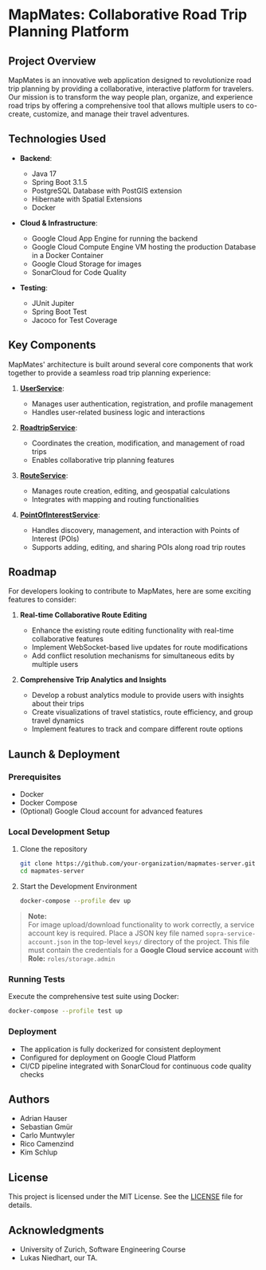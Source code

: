 # MapMates: Collaborative Road Trip Planning Platform

## Project Overview

MapMates is an innovative web application designed to revolutionize road trip planning by providing a collaborative, interactive platform for travelers. Our mission is to transform the way people plan, organize, and experience road trips by offering a comprehensive tool that allows multiple users to co-create, customize, and manage their travel adventures.

## Technologies Used

- **Backend**: 
  - Java 17
  - Spring Boot 3.1.5
  - PostgreSQL Database with PostGIS extension
  - Hibernate with Spatial Extensions
  - Docker

- **Cloud & Infrastructure**:
  - Google Cloud App Engine for running the backend
  - Google Cloud Compute Engine VM hosting the production Database in a Docker Container
  - Google Cloud Storage for images
  - SonarCloud for Code Quality

- **Testing**:
  - JUnit Jupiter
  - Spring Boot Test
  - Jacoco for Test Coverage

## Key Components

MapMates' architecture is built around several core components that work together to provide a seamless road trip planning experience:

1. **[UserService](src/main/java/ch/uzh/ifi/hase/soprafs24/service/UserService.java)**: 
   - Manages user authentication, registration, and profile management
   - Handles user-related business logic and interactions

2. **[RoadtripService](src/main/java/ch/uzh/ifi/hase/soprafs24/service/RoadtripService.java)**: 
   - Coordinates the creation, modification, and management of road trips
   - Enables collaborative trip planning features

3. **[RouteService](src/main/java/ch/uzh/ifi/hase/soprafs24/service/RouteService.java)**: 
   - Manages route creation, editing, and geospatial calculations
   - Integrates with mapping and routing functionalities

4. **[PointOfInterestService](src/main/java/ch/uzh/ifi/hase/soprafs24/service/PointOfInterestService.java)**: 
   - Handles discovery, management, and interaction with Points of Interest (POIs)
   - Supports adding, editing, and sharing POIs along road trip routes

## Roadmap

For developers looking to contribute to MapMates, here are some exciting features to consider:

1. **Real-time Collaborative Route Editing**
   - Enhance the existing route editing functionality with real-time collaborative features
   - Implement WebSocket-based live updates for route modifications
   - Add conflict resolution mechanisms for simultaneous edits by multiple users

2. **Comprehensive Trip Analytics and Insights**
   - Develop a robust analytics module to provide users with insights about their trips
   - Create visualizations of travel statistics, route efficiency, and group travel dynamics
   - Implement features to track and compare different route options

## Launch & Deployment

### Prerequisites

- Docker
- Docker Compose
- (Optional) Google Cloud account for advanced features

### Local Development Setup

1. Clone the repository
   ```bash
   git clone https://github.com/your-organization/mapmates-server.git
   cd mapmates-server
   ```

2. Start the Development Environment
   ```bash
   docker-compose --profile dev up
   ```

> **Note:**  
> For image upload/download functionality to work correctly, a service account key is required.
> Place a JSON key file named `sopra-service-account.json` in the top-level `keys/` directory of the project.
> This file must contain the credentials for a **Google Cloud service account** with **Role:** `roles/storage.admin`  



### Running Tests

Execute the comprehensive test suite using Docker:
```bash
docker-compose --profile test up
```

### Deployment

- The application is fully dockerized for consistent deployment
- Configured for deployment on Google Cloud Platform
- CI/CD pipeline integrated with SonarCloud for continuous code quality checks

## Authors

- Adrian Hauser
- Sebastian Gmür
- Carlo Muntwyler
- Rico Camenzind
- Kim Schlup

## License

This project is licensed under the MIT License. See the [LICENSE](LICENSE) file for details.

## Acknowledgments

- University of Zurich, Software Engineering Course
- Lukas Niedhart, our TA.
